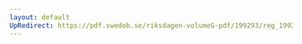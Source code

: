 ```yaml
---
layout: default
UpRedirect: https://pdf.swedeb.se/riksdagen-volumeG-pdf/199293/reg_199293/reg_199293_0398.pdf
---
```

